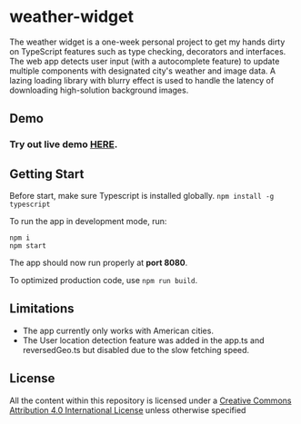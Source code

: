 # weather-widget

The weather widget is a one-week personal project to get my hands dirty on TypeScript features such as type checking, decorators and interfaces. The web app detects user input (with a autocomplete feature) to update multiple components with designated city's weather and image data. A lazing loading library with blurry effect is used to handle the latency of downloading high-solution background images.

## Demo

### Try out live demo [**HERE**](https://clever-minsky-d826e4.netlify.app/).


## Getting Start

Before start, make sure Typescript is installed globally. `npm install -g typescript`

To run the app in development mode, run:
```
npm i 
npm start
```
The app should now run properly at **port 8080**.

To optimized production code, use `npm run build`.

## Limitations

- The app currently only works with American cities.
- The User location detection feature was added in the app.ts and reversedGeo.ts but disabled due to the slow fetching speed. 

## License
All the content within this repository is licensed under a [Creative Commons Attribution 4.0 International License](https://creativecommons.org/licenses/by/4.0/) unless otherwise specified





